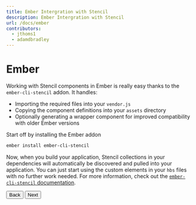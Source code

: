 ```yaml
---
title: Ember Intergration with Stencil
description: Ember Intergration with Stencil
url: /docs/ember
contributors:
  - jthoms1
  - adamdbradley
---
```


# Ember

Working with Stencil components in Ember is really easy thanks to the `ember-cli-stencil` addon. It handles:

- Importing the required files into your `vendor.js`
- Copying the component definitions into your `assets` directory
- Optionally generating a wrapper component for improved compatibility with older Ember versions

Start off by installing the Ember addon

```bash
ember install ember-cli-stencil
```

Now, when you build your application, Stencil collections in your dependencies will automatically be discovered and pulled into your application. You can just start using the custom elements in your `hbs` files with no further work needed. For more information, check out the [`ember-cli-stencil` documentation](https://github.com/alexlafroscia/ember-cli-stencil).

<stencil-route-link url="/docs/vue" router="#router" custom="true">
  <button class='pull-left btn btn--secondary'>
    Back
  </button>
</stencil-route-link>

<stencil-route-link url="/docs/javascript" custom="true">
  <button class='pull-right btn btn--primary'>
    Next
  </button>
</stencil-route-link>
